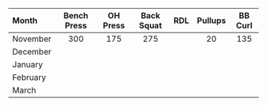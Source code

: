 | Month      | Bench Press  | OH Press     | Back Squat   | RDL          | Pullups      | BB Curl      |
| :--------- | :----------: | :----------: | :----------: | :----------: | :----------: | :----------: |
| November   | 300          | 175          | 275          |              | 20           | 135          |
| December   |              |              |              |              |              |              |
| January    |              |              |              |              |              |              |
| February   |              |              |              |              |              |              |
| March      |              |              |              |              |              |              |
